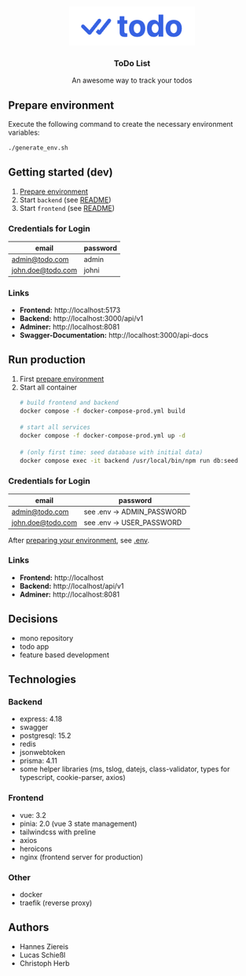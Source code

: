 <!-- PROJECT LOGO -->
<br />
<div align="center">
  <a href="#">
    <img src="frontend/docs/images/logo.png" alt="Logo" height="80">
  </a>

  <h3 align="center">ToDo List</h3>

  <p align="center">
    An awesome way to track your todos
  </p>
</div>

## Prepare environment

Execute the following command to create the necessary environment variables:

```bash
./generate_env.sh
```

## Getting started (dev)

1. [Prepare environment](#prepare-environment)
2. Start `backend` (see [README](backend/))
3. Start `frontend` (see [README](frontend/))

### Credentials for Login

| email             | password  |
|-------------------|-----------|
| admin@todo.com    | admin     |
| john.doe@todo.com | johni     |

### Links

* **Frontend:** http://localhost:5173
* **Backend:** http://localhost:3000/api/v1
* **Adminer:** http://localhost:8081
* **Swagger-Documentation:** http://localhost:3000/api-docs

## Run production

1. First [prepare environment](#prepare-environment)
2. Start all container
   ```bash
   # build frontend and backend
   docker compose -f docker-compose-prod.yml build

   # start all services
   docker compose -f docker-compose-prod.yml up -d

   # (only first time: seed database with initial data)
   docker compose exec -it backend /usr/local/bin/npm run db:seed
   ```

### Credentials for Login

| email             | password                    |
|-------------------|-----------------------------|
| admin@todo.com    | see .env -> ADMIN_PASSWORD  |
| john.doe@todo.com | see .env -> USER_PASSWORD   |

After [preparing your environment](#prepare-environment), see [.env](./.env).

### Links

* **Frontend:** http://localhost
* **Backend:** http://localhost/api/v1
* **Adminer:** http://localhost:8081

## Decisions 

* mono repository
* todo app
* feature based development

## Technologies

### Backend

* express: 4.18
* swagger
* postgresql: 15.2
* redis
* jsonwebtoken
* prisma: 4.11
* some helper libraries (ms, tslog, datejs, class-validator, types for typescript, cookie-parser, axios)

### Frontend

* vue: 3.2
* pinia: 2.0 (vue 3 state management)
* tailwindcss with preline
* axios
* heroicons
* nginx (frontend server for production)

### Other

* docker
* traefik (reverse proxy)

## Authors

* Hannes Ziereis
* Lucas Schießl
* Christoph Herb
